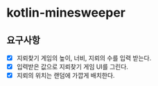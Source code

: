 # kotlin-minesweeper

## 요구사항
- [x] 지뢰찾기 게임의 높이, 너비, 지뢰의 수를 입력 받는다.
- [x] 입력받은 값으로 지뢰찾기 게임 UI를 그린다.
- [x] 지뢰의 위치는 랜덤에 가깝게 배치한다.
